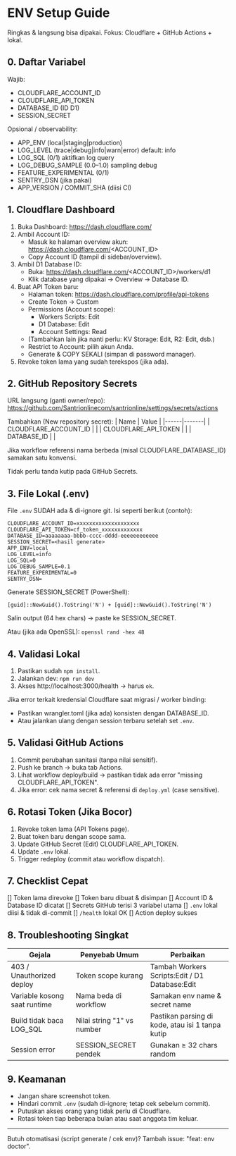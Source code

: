# ENV Setup Guide

Ringkas & langsung bisa dipakai. Fokus: Cloudflare + GitHub Actions + lokal.

## 0. Daftar Variabel

Wajib:
- CLOUDFLARE_ACCOUNT_ID
- CLOUDFLARE_API_TOKEN
- DATABASE_ID (ID D1)
- SESSION_SECRET

Opsional / observability:
- APP_ENV (local|staging|production)
- LOG_LEVEL (trace|debug|info|warn|error) default: info
- LOG_SQL (0/1) aktifkan log query
- LOG_DEBUG_SAMPLE (0.0–1.0) sampling debug
- FEATURE_EXPERIMENTAL (0/1)
- SENTRY_DSN (jika pakai)
- APP_VERSION / COMMIT_SHA (diisi CI)

## 1. Cloudflare Dashboard

1. Buka Dashboard: https://dash.cloudflare.com/
2. Ambil Account ID:
   - Masuk ke halaman overview akun: https://dash.cloudflare.com/<ACCOUNT_ID>
   - Copy Account ID (tampil di sidebar/overview).
3. Ambil D1 Database ID:
   - Buka: https://dash.cloudflare.com/<ACCOUNT_ID>/workers/d1
   - Klik database yang dipakai → Overview → Database ID.
4. Buat API Token baru:
   - Halaman token: https://dash.cloudflare.com/profile/api-tokens
   - Create Token → Custom
   - Permissions (Account scope):
     - Workers Scripts: Edit
     - D1 Database: Edit
     - Account Settings: Read
   - (Tambahkan lain jika nanti perlu: KV Storage: Edit, R2: Edit, dsb.)
   - Restrict to Account: pilih akun Anda.
   - Generate & COPY SEKALI (simpan di password manager).
5. Revoke token lama yang sudah terekspos (jika ada).

## 2. GitHub Repository Secrets

URL langsung (ganti owner/repo):
https://github.com/Santrionlinecom/santrionline/settings/secrets/actions

Tambahkan (New repository secret):
| Name | Value |
|------|-------|
| CLOUDFLARE_ACCOUNT_ID | <Account ID> |
| CLOUDFLARE_API_TOKEN  | <API Token Baru> |
| DATABASE_ID           | <D1 Database ID> |

Jika workflow referensi nama berbeda (misal CLOUDFLARE_DATABASE_ID) samakan satu konvensi.

Tidak perlu tanda kutip pada GitHub Secrets.

## 3. File Lokal (.env)

File `.env` SUDAH ada & di-ignore git. Isi seperti berikut (contoh):

```
CLOUDFLARE_ACCOUNT_ID=xxxxxxxxxxxxxxxxxxxx
CLOUDFLARE_API_TOKEN=cf_token_xxxxxxxxxxxxx
DATABASE_ID=aaaaaaaa-bbbb-cccc-dddd-eeeeeeeeeeee
SESSION_SECRET=<hasil generate>
APP_ENV=local
LOG_LEVEL=info
LOG_SQL=0
LOG_DEBUG_SAMPLE=0.1
FEATURE_EXPERIMENTAL=0
SENTRY_DSN=
```

Generate SESSION_SECRET (PowerShell):
```
[guid]::NewGuid().ToString('N') + [guid]::NewGuid().ToString('N')
```
Salin output (64 hex chars) → paste ke SESSION_SECRET.

Atau (jika ada OpenSSL): `openssl rand -hex 48`

## 4. Validasi Lokal

1. Pastikan sudah `npm install`.
2. Jalankan dev: `npm run dev`
3. Akses http://localhost:3000/health → harus `ok`.

Jika error terkait kredensial Cloudflare saat migrasi / worker binding:
- Pastikan wrangler.toml (jika ada) konsisten dengan DATABASE_ID.
- Atau jalankan ulang dengan session terbaru setelah set `.env`.

## 5. Validasi GitHub Actions

1. Commit perubahan sanitasi (tanpa nilai sensitif).
2. Push ke branch → buka tab Actions.
3. Lihat workflow deploy/build → pastikan tidak ada error "missing CLOUDFLARE_API_TOKEN".
4. Jika error: cek nama secret & referensi di `deploy.yml` (case sensitive).

## 6. Rotasi Token (Jika Bocor)

1. Revoke token lama (API Tokens page).
2. Buat token baru dengan scope sama.
3. Update GitHub Secret (Edit) CLOUDFLARE_API_TOKEN.
4. Update `.env` lokal.
5. Trigger redeploy (commit atau workflow dispatch).

## 7. Checklist Cepat

[] Token lama direvoke
[] Token baru dibuat & disimpan
[] Account ID & Database ID dicatat
[] Secrets GitHub terisi 3 variabel utama
[] `.env` lokal diisi & tidak di-commit
[] `/health` lokal OK
[] Action deploy sukses

## 8. Troubleshooting Singkat

| Gejala | Penyebab Umum | Perbaikan |
|--------|---------------|-----------|
| 403 / Unauthorized deploy | Token scope kurang | Tambah Workers Scripts:Edit / D1 Database:Edit |
| Variable kosong saat runtime | Nama beda di workflow | Samakan env name & secret name |
| Build tidak baca LOG_SQL | Nilai string "1" vs number | Pastikan parsing di kode, atau isi 1 tanpa kutip |
| Session error | SESSION_SECRET pendek | Gunakan ≥ 32 chars random |

## 9. Keamanan

- Jangan share screenshot token.
- Hindari commit `.env` (sudah di-ignore; tetap cek sebelum commit).
- Putuskan akses orang yang tidak perlu di Cloudflare.
- Rotasi token tiap beberapa bulan atau saat anggota tim keluar.

---
Butuh otomatisasi (script generate / cek env)? Tambah issue: "feat: env doctor".
